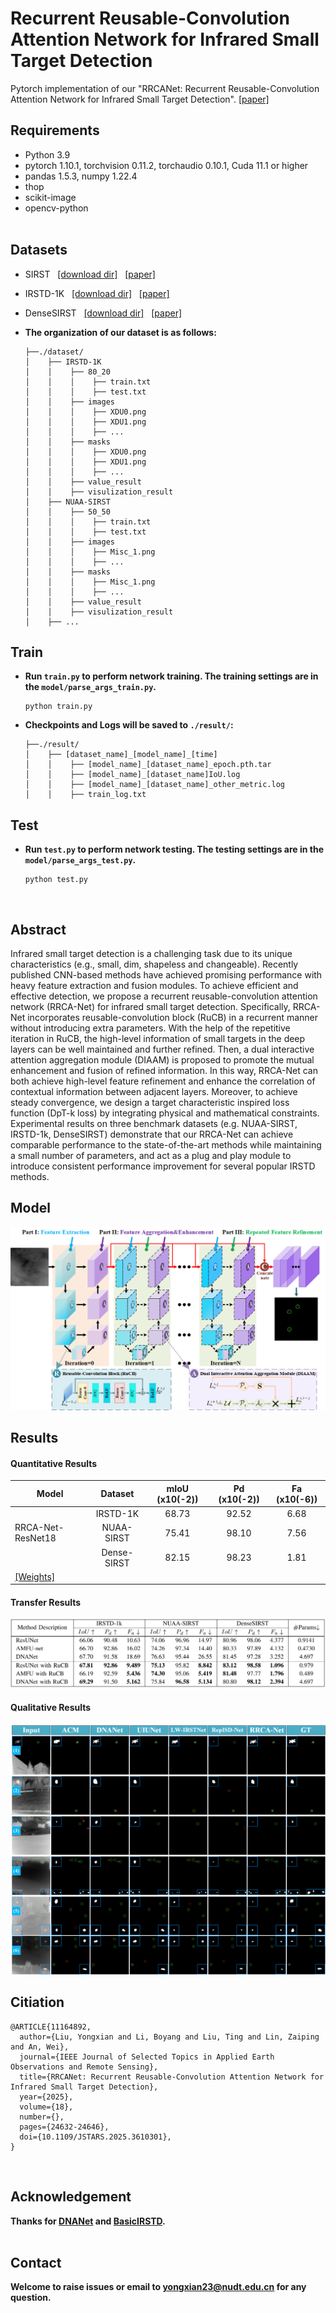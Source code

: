 # Recurrent Reusable-Convolution Attention Network for Infrared Small Target Detection

Pytorch implementation of our "RRCANet: Recurrent Reusable-Convolution Attention Network for Infrared Small Target Detection". [[paper]](https://ieeexplore.ieee.org/document/11164892)


## Requirements
- Python 3.9
- pytorch 1.10.1, torchvision 0.11.2, torchaudio 0.10.1, Cuda 11.1 or higher
- pandas 1.5.3, numpy 1.22.4
- thop
- scikit-image
- opencv-python
<br><br>

## Datasets
* SIRST &nbsp; [[download dir]](https://github.com/YimianDai/sirst) &nbsp; [[paper]](https://arxiv.org/pdf/2009.14530.pdf)
* IRSTD-1K &nbsp; [[download dir]](https://github.com/RuiZhang97/ISNet) &nbsp; [[paper]](https://ieeexplore.ieee.org/document/9880295)
* DenseSIRST &nbsp; [[download dir]](https://github.com/GrokCV/DenseSIRST) &nbsp; [[paper]](https://arxiv.org/abs/2407.20078)

* **The organization of our dataset is as follows:**
  ```
  ├──./dataset/
  │    ├── IRSTD-1K
  │    │    ├── 80_20
  │    │    │    ├── train.txt
  │    │    │    ├── test.txt
  │    │    ├── images
  │    │    │    ├── XDU0.png
  │    │    │    ├── XDU1.png
  │    │    │    ├── ...
  │    │    ├── masks
  │    │    │    ├── XDU0.png
  │    │    │    ├── XDU1.png
  │    │    │    ├── ...
  │    │    ├── value_result
  │    │    ├── visulization_result
  │    ├── NUAA-SIRST
  │    │    ├── 50_50
  │    │    │    ├── train.txt
  │    │    │    ├── test.txt
  │    │    ├── images
  │    │    │    ├── Misc_1.png
  │    │    │    ├── ...
  │    │    ├── masks
  │    │    │    ├── Misc_1.png
  │    │    │    ├── ...
  │    │    ├── value_result
  │    │    ├── visulization_result
  │    ├── ...  
  ```

## Train
* **Run **`train.py`** to perform network training. The training settings are in the **`model/parse_args_train.py`**.**
  ```
  python train.py
  ```
* **Checkpoints and Logs will be saved to **`./result/`**:**
  ```
  ├──./result/
  │    ├── [dataset_name]_[model_name]_[time]
  │    │    ├── [model_name]_[dataset_name]_epoch.pth.tar
  │    │    ├── [model_name]_[dataset_name]IoU.log
  │    │    ├── [model_name]_[dataset_name]_other_metric.log
  │    │    ├── train_log.txt
  ```
<be>

## Test
* **Run **`test.py`** to perform network testing. The testing settings are in the **`model/parse_args_test.py`**.**
  ```
  python test.py
  ```
<br>

## Abstract
Infrared small target detection is a challenging task due to its unique characteristics (e.g., small, dim, shapeless and changeable). Recently published CNN-based methods have achieved promising performance with heavy feature extraction and fusion modules. To achieve efficient and effective detection, we propose a recurrent reusable-convolution attention network (RRCA-Net) for infrared small target detection. Specifically, RRCA-Net incorporates reusable-convolution block (RuCB) in a recurrent manner without introducing extra parameters. With the help of the repetitive iteration in RuCB, the high-level information of small targets in the deep layers can be well maintained and further refined. Then, a dual interactive attention aggregation module (DIAAM) is proposed to promote the mutual enhancement and fusion of refined information. In this way, RRCA-Net can both achieve high-level feature refinement and enhance the correlation of contextual information between adjacent layers. Moreover, to achieve steady convergence, we design a target characteristic inspired loss function (DpT-k loss) by integrating physical and mathematical constraints. Experimental results on three benchmark datasets (e.g. NUAA-SIRST, IRSTD-1k, DenseSIRST) demonstrate that our RRCA-Net can achieve comparable performance to the state-of-the-art methods while maintaining a small number of parameters, and act as a plug and play module to introduce consistent performance improvement for several popular IRSTD methods.

## Model
![Image text](https://github.com/yongxianLiu/RRCANet/blob/main/RRCA-Net/Fig/network.png)


## Results

#### Quantitative Results
| Model             | Dataset         | mIoU (x10(-2)) | Pd (x10(-2))|  Fa (x10(-6))|
| -------------     |:-------------:|:-----:|:-----:| :-----:|
|                   | IRSTD-1K      | 68.73  | 92.52 | 6.68 |
| RRCA-Net-ResNet18 | NUAA-SIRST    | 75.41  | 98.10 | 7.56 |
|                   | Dense-SIRST   | 82.15  | 98.23 | 1.81 |
| [[Weights]](https://pan.baidu.com/s/1ie0GGTPoGVMex8n6b0lqkw?pwd=qz5p)|

#### Transfer Results
![Image text](https://github.com/yongxianLiu/RRCANet/blob/main/RRCA-Net/Fig/Transfer_results.png)

#### Qualitative Results
![Image text](https://github.com/yongxianLiu/RRCANet/blob/main/RRCA-Net/Fig/visual2d.png)



## Citiation
```
@ARTICLE{11164892,
  author={Liu, Yongxian and Li, Boyang and Liu, Ting and Lin, Zaiping and An, Wei},
  journal={IEEE Journal of Selected Topics in Applied Earth Observations and Remote Sensing}, 
  title={RRCANet: Recurrent Reusable-Convolution Attention Network for Infrared Small Target Detection}, 
  year={2025},
  volume={18},
  number={},
  pages={24632-24646}, 
  doi={10.1109/JSTARS.2025.3610301},
}

```
<br>


## Acknowledgement
**Thanks for [DNANet](https://github.com/YeRen123455/Infrared-Small-Target-Detection) and [BasicIRSTD](https://github.com/XinyiYing/BasicIRSTD).**
<br><br>

## Contact
**Welcome to raise issues or email to yongxian23@nudt.edu.cn for any question.**
